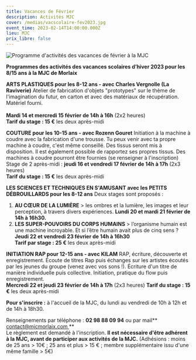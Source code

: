 ```yaml
---
title: Vacances de Février
description: Activités MJC
cover: /medias/vacscolaire-fev2023.jpg
event_time: 2023-02-14T14:00:00.000Z
lieu: MJC
prix_libre: false
---
```

![ Programme d'activités des vacances de février à la MJC](/medias/vacscolaire-fev2023.jpg " Programme d'activités des vacances de février à la MJC")

**Programmes des activités des vacances scolaires d’hiver 2023 pour les 8/15 ans à la MJC de Morlaix**



**ARTS PLASTIQUES pour les 8-12 ans - avec Charles Vergnolle (La Raviverie)**
Atelier de fabrication d'objets "prototypes" sur le thème de l'imagination du futur, en  carton et avec des matériaux de récupération. Matériel fourni.\
\
**Mardi 14 et mercredi 15 février de 14h à 16h** (2x2 heures)\
**Tarif du stage : 15 €** les deux après-midi



**COUTURE pour les 10-15 ans -  avec Rozenn Gouret**
Initiation à la machine à coudre avec la fabrication d'une trousse. Tu peux venir avec ta propre machine à coudre, c'est même conseillé. Des tissus seront mis à disposition. Il est également possible de rapportez ses propres tissus. Des machines à coudre pourront être fournies (se renseigner à l'inscription)
\
Stage de 2 après-midi : **jeudi 16 et vendredi 17 février de 14h à 17h** (2x3 heures)\
**Tarif du stage : 15 €** les deux après-midi



**LES SCIENCES ET TECHNIQUES EN S'AMUSANT avec les PETITS DÉBROUILLARDS pour les 8-12 ans**
Deux stages sont proposés :

1. **AU CŒUR DE LA LUMIÈRE** > les ombres et la lumière, les images et leur perception, à travers divers expériences.
   **Lundi 20 et mardi 21 février de 14h à 16h30.**
2. **LES SUPER-POUVOIRS DU CORPS HUMAINS** > l’organisme humain est une machine incroyable. Et si l’être humain avait plus de cinq sens ?
   **Jeudi 22 et vendredi 23 février de 14h à 16h30**
   \
   **Tarif par stage : 25 €** les deux après-midi



**INITIATION RAP pour 12-15 ans - avec KILAM**
RAP, écriture, découverte et enregistrement. Écoute de titres Rap puis échanges sur les artistes écoutés par les jeunes du groupe (venez avec vos sons !). Écriture d'un titre de manière individuelle puis collective. Initiation, pratique du flow puis enregistrement.
\
**Mercredi 22 et jeudi 23 février de 14h à 17h** (2x3 heures)
**Tarif du stage : 15 €** les deux après-midi



**Pour s'inscrire :** à l'accueil de la MJC, du lundi au vendredi de 10h à 12h et de 14h à 18h30.

Renseignements par téléphone : **02 98 88 09 94** ou par mail** [contact@mjcmorlaix.com
](https://www.mjcmorlaix.com/contact/)**\
Le règlement est demandé à l'inscription.
**Il est nécessaire d'être adhérent à la MJC, avant de participer aux activités de la MJC.**
(Adhésions : moins de 25 ans  > 10€ ; 25 ans et plus > 15 € ; membre supplémentaire issu d'une même famille > 5€)